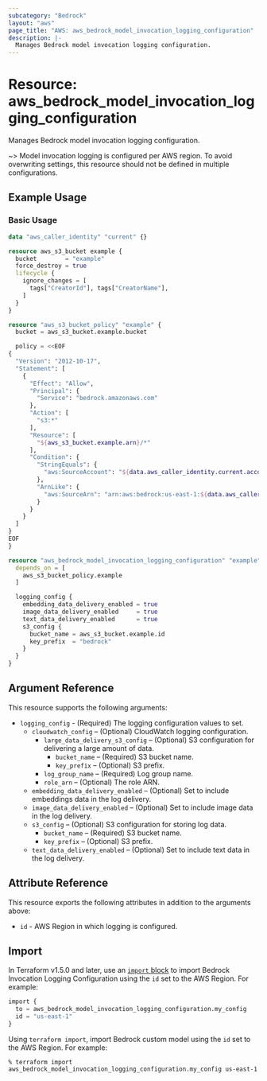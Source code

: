 ```yaml
---
subcategory: "Bedrock"
layout: "aws"
page_title: "AWS: aws_bedrock_model_invocation_logging_configuration"
description: |-
  Manages Bedrock model invocation logging configuration.
---
```


# Resource: aws_bedrock_model_invocation_logging_configuration

Manages Bedrock model invocation logging configuration.

~> Model invocation logging is configured per AWS region. To avoid overwriting settings, this resource should not be defined in multiple configurations.

## Example Usage

### Basic Usage

```terraform
data "aws_caller_identity" "current" {}

resource aws_s3_bucket example {
  bucket        = "example"
  force_destroy = true
  lifecycle {
    ignore_changes = [
      tags["CreatorId"], tags["CreatorName"],
    ]
  }
}

resource "aws_s3_bucket_policy" "example" {
  bucket = aws_s3_bucket.example.bucket

  policy = <<EOF
{
  "Version": "2012-10-17",
  "Statement": [
    {
      "Effect": "Allow",
      "Principal": {
        "Service": "bedrock.amazonaws.com"
      },
      "Action": [
        "s3:*"
      ],
      "Resource": [
        "${aws_s3_bucket.example.arn}/*"
      ],
      "Condition": {
        "StringEquals": {
          "aws:SourceAccount": "${data.aws_caller_identity.current.account_id}"
        },
        "ArnLike": {
          "aws:SourceArn": "arn:aws:bedrock:us-east-1:${data.aws_caller_identity.current.account_id}:*"
        }
      }
    }
  ]
}
EOF
}

resource "aws_bedrock_model_invocation_logging_configuration" "example" {
  depends_on = [
    aws_s3_bucket_policy.example
  ]

  logging_config {
    embedding_data_delivery_enabled = true
    image_data_delivery_enabled     = true
    text_data_delivery_enabled      = true
    s3_config {
      bucket_name = aws_s3_bucket.example.id
      key_prefix  = "bedrock"
    }
  }
}
```

## Argument Reference

This resource supports the following arguments:

* `logging_config` - (Required) The logging configuration values to set.
    * `cloudwatch_config` – (Optional) CloudWatch logging configuration.
        * `large_data_delivery_s3_config` – (Optional) S3 configuration for delivering a large amount of data.
            * `bucket_name` – (Required) S3 bucket name.
            * `key_prefix` – (Optional) S3 prefix.
        * `log_group_name` – (Required) Log group name.
        * `role_arn` – (Optional) The role ARN.
    * `embedding_data_delivery_enabled` – (Optional) Set to include embeddings data in the log delivery.
    * `image_data_delivery_enabled` – (Optional) Set to include image data in the log delivery.
    * `s3_config` – (Optional) S3 configuration for storing log data.
        * `bucket_name` – (Required) S3 bucket name.
        * `key_prefix` – (Optional) S3 prefix.
    * `text_data_delivery_enabled` – (Optional) Set to include text data in the log delivery.

## Attribute Reference

This resource exports the following attributes in addition to the arguments above:

* `id` - AWS Region in which logging is configured.

## Import

In Terraform v1.5.0 and later, use an [`import` block](https://developer.hashicorp.com/terraform/language/import) to import Bedrock Invocation Logging Configuration using the `id` set to the AWS Region. For example:

```terraform
import {
  to = aws_bedrock_model_invocation_logging_configuration.my_config
  id = "us-east-1"
}
```

Using `terraform import`, import Bedrock custom model using the `id` set to the AWS Region. For example:

```console
% terraform import aws_bedrock_model_invocation_logging_configuration.my_config us-east-1
```
